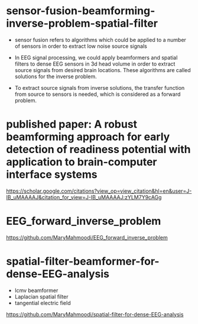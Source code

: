 # sensor-fusion-beamforming-inverse-problem-spatial-filter

* sensor fusion refers to algorithms which could be applied to a number of sensors in order to extract low noise source signals 


* In EEG signal processing, we could apply beamformers and spatial filters to dense EEG sensors in 3d head volume in order to extract source signals from desired brain locations.
These algorithms are called solutions for the inverse problem.

* To extract source signals from inverse solutions, the transfer function from source to sensors is needed, which is considered as a forward problem.

# published paper: A robust beamforming approach for early detection of readiness potential with application to brain-computer interface systems

https://scholar.google.com/citations?view_op=view_citation&hl=en&user=J-IB_uMAAAAJ&citation_for_view=J-IB_uMAAAAJ:zYLM7Y9cAGg


# EEG_forward_inverse_problem

https://github.com/MaryMahmoodi/EEG_forward_inverse_problem


# spatial-filter-beamformer-for-dense-EEG-analysis

 * lcmv beamformer 
 * Laplacian spatial filter
 * tangential electric field

https://github.com/MaryMahmoodi/spatial-filter-for-dense-EEG-analysis










